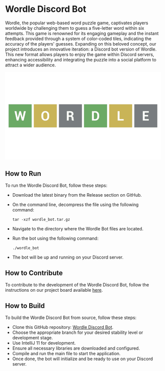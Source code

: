 # Wordle Discord Bot

Wordle, the popular web-based word puzzle game, captivates players worldwide by challenging them to guess a five-letter word within six attempts. This game is renowned for its engaging gameplay and the instant feedback provided through a system of color-coded tiles, indicating the accuracy of the players' guesses. Expanding on this beloved concept, our project introduces an innovative iteration: a Discord bot version of Wordle. This new format allows players to enjoy the game within Discord servers, enhancing accessibility and integrating the puzzle into a social platform to attract a wider audience.

![wordle.png](wordle.png)


## How to Run

To run the Wordle Discord Bot, follow these steps:

- Download the latest binary from the Release section on GitHub.
- On the command line, decompress the file using the following command:
    
    ```
    tar -xzf wordle_bot.tar.gz
    
    ```
    
- Navigate to the directory where the Wordle Bot files are located.
- Run the bot using the following command:
    
    ```
    ./wordle_bot
    
    ```
    
- The bot will be up and running on your Discord server.

## How to Contribute

To contribute to the development of the Wordle Discord Bot, follow the instructions on our project board available [here](https://temple-team-fykau2e3.atlassian.net/jira/software/projects/SCRUM/boards/1/backlog).

## How to Build

To build the Wordle Discord Bot from source, follow these steps:

- Clone this GitHub repository: [Wordle Discord Bot](https://github.com/cis3296s24/05-wordle-bot).
- Choose the appropriate branch for your desired stability level or development stage.
- Use IntelliJ 11 for development.
- Ensure all necessary libraries are downloaded and configured.
- Compile and run the main file to start the application.
- Once done, the bot will initialize and be ready to use on your Discord server.
